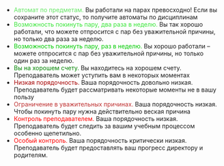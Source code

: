 - <span style = "color: #67E667">Автомат по предметам. </span>Вы работали на парах превосходно! Если вы сохраните этот статус, то получите автоматы по дисциплинам
- <span style = "color: #39E639">Возможность покинуть пару, два раза в неделю. </span>Вы так хорошо работали, что можете отпросится с пар без уважительной причины, но только два раза за неделю.
- <span style = "color: #00CC00">Возможность покинуть пару, раз в неделю. </span>Вы хорошо работали – можете отпросится с пар без уважительной причины, но только один раз за неделю.
- <span style = "color: #008500">Вы на хорошем счету.</span> Вы находитесь на хорошем счету. Преподаватель может уступить вам в некоторых моментах 
- <span style = "color: #A60000">Низкая порядочность.</span> Ваша порядочность довольно низкая. Преподаватель будет рассматривать некоторые моменты не в вашу пользу 
- <span style = "color: #BF3030">Ограничение в уважительных причинах.</span> Ваша порядочность низкая. Чтобы покинуть пару нужна действительно веская причина
- <span style = "color: #FF0000">Контроль преподавателем.</span> Ваша порядочность низкая. Преподаватель будет следить за вашим учебным процессом особенно щепетильно.
- <span style = "color: #FF0000">Особый контроль.</span> Ваша порядочность критически низкая. Преподаватель будет предоставлять ваш прогресс директору и родителям.